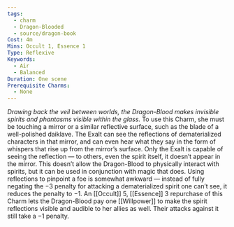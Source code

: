 ```yaml
---
tags:
  - charm
  - Dragon-Blooded
  - source/dragon-book
Cost: 4m
Mins: Occult 1, Essence 1
Type: Reflexive
Keywords:
  - Air
  - Balanced
Duration: One scene
Prerequisite Charms:
  - None
---
```

*Drawing back the veil between worlds, the Dragon-Blood makes invisible spirits and phantasms visible within the glass.*
To use this Charm, she must be touching a mirror or a similar reflective surface, such as the blade of a well-polished daiklave. The Exalt can see the reflections of dematerialized characters in that mirror, and can even hear what they say in the form of whispers that rise up from the mirror’s surface. Only the Exalt is capable of seeing the reflection — to others, even the spirit itself, it doesn’t appear in the mirror.
This doesn’t allow the Dragon-Blood to physically interact with spirits, but it can be used in conjunction with magic that does. Using reflections to pinpoint a foe is somewhat awkward — instead of fully negating the −3 penalty for attacking a dematerialized spirit one can’t see, it reduces the penalty to −1.
An [[Occult]] 5, [[Essence]] 3 repurchase of this Charm lets the Dragon-Blood pay one [[Willpower]] to make the spirit reflections visible and audible to her allies as well. Their attacks against it still take a −1 penalty.